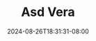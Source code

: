 --- 
title: "Asd  Vera"
description: "  bokep Asd  Vera terbaru durasi panjang terbaru"
date: 2024-08-26T18:31:31-08:00
file_code: "serwv4cebtk9"
draft: false
cover: "ub1qs9ltlwy0g3uy.jpg"
tags: ["Asd", "Vera", "bokep-indo", "bokep-viral", "bokep-ig"]
length: 2044
fld_id: "1483165"
foldername: "Asd indo 1"
categories: ["Asd indo 1"]
views: 9
---